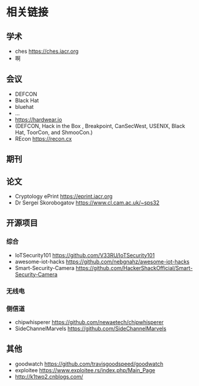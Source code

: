 # 相关链接


## 学术
* ches  https://ches.iacr.org
* 啊

## 会议
* DEFCON
* Black Hat
* bluehat
* ...
* https://hardwear.io
* (DEFCON, Hack in the Box , Breakpoint, CanSecWest, USENIX, Black Hat, ToorCon, and ShmooCon.)
* REcon https://recon.cx

## 期刊

## 论文

* Cryptology ePrint https://eprint.iacr.org
* Dr Sergei Skorobogatov https://www.cl.cam.ac.uk/~sps32

## 开源项目

### 综合 

* IoTSecurity101  https://github.com/V33RU/IoTSecurity101
* awesome-iot-hacks https://github.com/nebgnahz/awesome-iot-hacks
* Smart-Security-Camera
 https://github.com/HackerShackOfficial/Smart-Security-Camera
 
### 无线电
 
### 侧信道

* chipwhisperer https://github.com/newaetech/chipwhisperer
* SideChannelMarvels https://github.com/SideChannelMarvels


## 其他
* goodwatch  https://github.com/travisgoodspeed/goodwatch
* exploitee https://www.exploitee.rs/index.php/Main_Page
* http://k1two2.cnblogs.com/